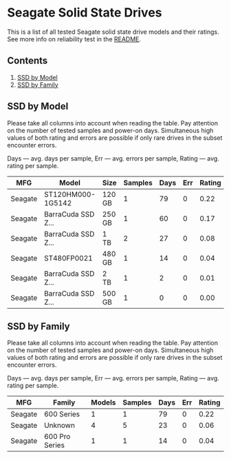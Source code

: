 Seagate Solid State Drives
==========================

This is a list of all tested Seagate solid state drive models and their ratings. See
more info on reliability test in the [README](https://github.com/linuxhw/SMART).

Contents
--------

1. [ SSD by Model  ](#ssd-by-model)
2. [ SSD by Family ](#ssd-by-family)

SSD by Model
------------

Please take all columns into account when reading the table. Pay attention on the
number of tested samples and power-on days. Simultaneous high values of both rating
and errors are possible if only rare drives in the subset encounter errors.

Days   — avg. days per sample,
Err    — avg. errors per sample,
Rating — avg. rating per sample.

| MFG       | Model              | Size   | Samples | Days  | Err   | Rating |
|-----------|--------------------|--------|---------|-------|-------|--------|
| Seagate   | ST120HM000-1G5142  | 120 GB | 1       | 79    | 0     | 0.22   |
| Seagate   | BarraCuda SSD Z... | 250 GB | 1       | 60    | 0     | 0.17   |
| Seagate   | BarraCuda SSD Z... | 1 TB   | 2       | 27    | 0     | 0.08   |
| Seagate   | ST480FP0021        | 480 GB | 1       | 14    | 0     | 0.04   |
| Seagate   | BarraCuda SSD Z... | 2 TB   | 1       | 2     | 0     | 0.01   |
| Seagate   | BarraCuda SSD Z... | 500 GB | 1       | 0     | 0     | 0.00   |

SSD by Family
-------------

Please take all columns into account when reading the table. Pay attention on the
number of tested samples and power-on days. Simultaneous high values of both rating
and errors are possible if only rare drives in the subset encounter errors.

Days   — avg. days per sample,
Err    — avg. errors per sample,
Rating — avg. rating per sample.

| MFG       | Family                 | Models | Samples | Days  | Err   | Rating |
|-----------|------------------------|--------|---------|-------|-------|--------|
| Seagate   | 600 Series             | 1      | 1       | 79    | 0     | 0.22   |
| Seagate   | Unknown                | 4      | 5       | 23    | 0     | 0.06   |
| Seagate   | 600 Pro Series         | 1      | 1       | 14    | 0     | 0.04   |
